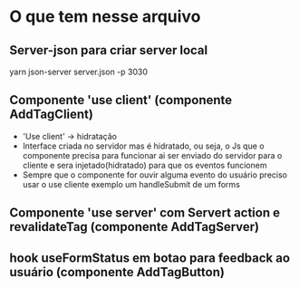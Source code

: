 # O que tem nesse arquivo

<!--  -->

## Server-json para criar server local

yarn json-server server.json -p 3030

<!--  -->

## Componente 'use client' (componente AddTagClient)

- 'Use client' -> hidratação
- Interface criada no servidor mas é hidratado, ou seja, o Js que o componente precisa para funcionar ai ser enviado do servidor para o cliente e sera injetado(hidratado) para que os eventos funcionem
- Sempre que o componente for ouvir alguma evento do usuário preciso usar o use cliente exemplo um handleSubmit de um forms
<!--  -->

## Componente 'use server' com Servert action e revalidateTag (componente AddTagServer)

<!--  -->

## hook useFormStatus em botao para feedback ao usuário (componente AddTagButton)
